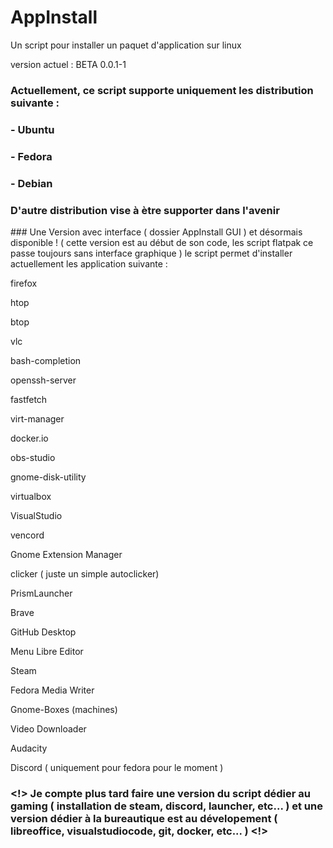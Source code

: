 # AppInstall
Un script pour installer un paquet d'application sur linux

version actuel : BETA 0.0.1-1

### Actuellement, ce script supporte uniquement les distribution suivante :
### - Ubuntu
### - Fedora
### - Debian
### D'autre distribution vise à ètre supporter dans l'avenir

### Une Version avec interface ( dossier AppInstall GUI ) et désormais disponible ! ( cette version est au début de son code, les script flatpak ce passe toujours sans interface graphique )
le script permet d'installer actuellement les application suivante :

firefox

htop 

btop

vlc 

bash-completion  

openssh-server  

fastfetch  

virt-manager  

docker.io  

obs-studio  

gnome-disk-utility 

virtualbox

VisualStudio

vencord

Gnome Extension Manager

clicker ( juste un simple autoclicker)

PrismLauncher

Brave

GitHub Desktop

Menu Libre Editor

Steam

Fedora Media Writer

Gnome-Boxes (machines)

Video Downloader

Audacity

Discord ( uniquement pour fedora pour le moment )

### <!> Je compte plus tard faire une version du script dédier au gaming ( installation de steam, discord, launcher, etc... ) et une version dédier à la bureautique est au dévelopement ( libreoffice, visualstudiocode, git, docker, etc... ) <!>
